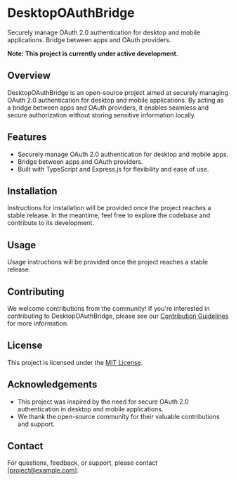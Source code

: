 # DesktopOAuthBridge

Securely manage OAuth 2.0 authentication for desktop and mobile applications. Bridge between apps and OAuth providers.

**Note: This project is currently under active development.**

## Overview

DesktopOAuthBridge is an open-source project aimed at securely managing OAuth 2.0 authentication for desktop and mobile
applications. By acting as a bridge between apps and OAuth providers, it enables seamless and secure authorization
without storing sensitive information locally.

## Features

-   Securely manage OAuth 2.0 authentication for desktop and mobile apps.
-   Bridge between apps and OAuth providers.
-   Built with TypeScript and Express.js for flexibility and ease of use.

## Installation

Instructions for installation will be provided once the project reaches a stable release. In the meantime, feel free to
explore the codebase and contribute to its development.

## Usage

Usage instructions will be provided once the project reaches a stable release.

## Contributing

We welcome contributions from the community! If you're interested in contributing to DesktopOAuthBridge, please see
our [Contribution Guidelines](CONTRIBUTING.md) for more information.

## License

This project is licensed under the [MIT License](LICENSE).

## Acknowledgements

-   This project was inspired by the need for secure OAuth 2.0 authentication in desktop and mobile applications.
-   We thank the open-source community for their valuable contributions and support.

## Contact

For questions, feedback, or support, please contact [project@example.com].
